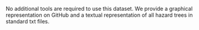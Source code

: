 
No additional tools are required to use this dataset.
We provide a graphical representation on GitHub and a textual representation of all hazard trees in standard txt files.
